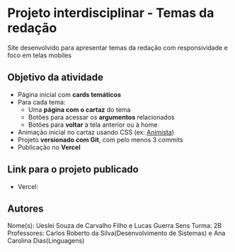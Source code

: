 # Projeto interdisciplinar - Temas da redação
Site desenvolvido para apresentar temas da redação com responsividade e foco em telas mobiles

## Objetivo da atividade
- Página inicial com **cards temáticos**
- Para cada tema:
  - Uma **página com o cartaz** do tema
  - Botões para acessar os **argumentos** relacionados
  - Botões para **voltar** à tela anterior ou à home
- Animação inicial no cartaz usando CSS (ex: [Animista](https://animista.net/))
- Projeto **versionado com Git**, com pelo menos 3 commits
- Publicação no **Vercel**


## Link para o projeto publicado
- Vercel: 


## Autores
Nome(s): Ueslei Souza de Carvalho Filho e Lucas Guerra Sens
Turma: 2B
Professores: Carlos Roberto da Silva(Desenvolvimento de Sistemas) e Ana Carolina Dias(Linguagens)
